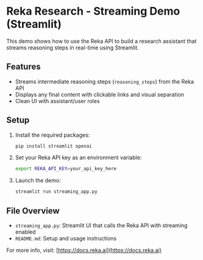 # Reka Research - Streaming Demo (Streamlit)

This demo shows how to use the Reka API to build a research assistant that streams reasoning steps in real-time using Streamlit.

## Features

- Streams intermediate reasoning steps (`reasoning_steps`) from the Reka API
- Displays any final content with clickable links and visual separation
- Clean UI with assistant/user roles

## Setup

1. Install the required packages:

    ```bash
    pip install streamlit openai
    ```

2. Set your Reka API key as an environment variable:

    ```bash
    export REKA_API_KEY=your_api_key_here
    ```

3. Launch the demo:

    ```bash
    streamlit run streaming_app.py
    ```

## File Overview

- `streaming_app.py`: Streamlit UI that calls the Reka API with streaming enabled
- `README.md`: Setup and usage instructions

For more info, visit: [https://docs.reka.ai](https://docs.reka.ai)
